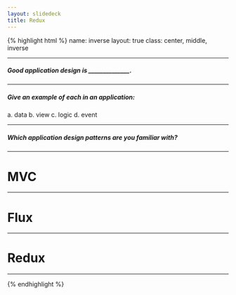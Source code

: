 ```yaml
---
layout: slidedeck
title: Redux
---
```


{% highlight html %}
name: inverse
layout: true
class: center, middle, inverse

---

##### Good application design is ______________.

---

##### Give an example of each in an application:

a. data
b. view
c. logic
d. event

---

##### Which application design patterns are you familiar with?

---

# MVC

---

# Flux

---

# Redux

---

{% endhighlight %}
